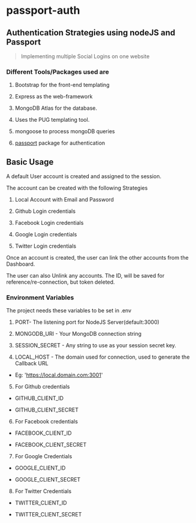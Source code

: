 # passport-auth

## Authentication Strategies using nodeJS and Passport

> Implementing multiple Social Logins on one website

### Different Tools/Packages used are

1. Bootstrap for the front-end templating

2. Express as the web-framework

3. MongoDB Atlas for the database.

4. Uses the PUG templating tool.

5. mongoose to process mongoDB queries

6. [passport](https://www.npmjs.com/package/passport) package for authentication

## Basic Usage

A default User account is created and assigned to the session.

The account can be created with the following Strategies

1. Local Account with Email and Password

2. Github Login credentials

3. Facebook Login credentials

4. Google Login credentials

5. Twitter Login credentials

Once an account is created, the user can link the other accounts from the Dashboard.

The user can also Unlink any accounts. The ID, will be saved for reference/re-connection, but token deleted.

### Environment Variables

The project needs these variables to be set in .env

1. PORT- The listening port for NodeJS Server(default:3000)

2. MONGODB_URI - Your MongoDB connection string

3. SESSION_SECRET - Any string to use as your session secret key.

4. LOCAL_HOST - The domain used for connection, used to generate the Callback URL

- Eg: 'https://local.domain.com:3001'

5. For Github credentials

- GITHUB_CLIENT_ID

- GITHUB_CLIENT_SECRET

6. For Facebook credentials

- FACEBOOK_CLIENT_ID

- FACEBOOK_CLIENT_SECRET

7. For Google Credentials

- GOOGLE_CLIENT_ID

- GOOGLE_CLIENT_SECRET

8. For Twitter Credentials

- TWITTER_CLIENT_ID

- TWITTER_CLIENT_SECRET